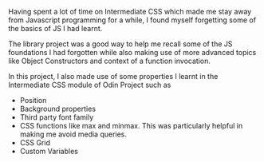 Having spent a lot of time on Intermediate CSS which made me stay away from Javascript programming for a while, I found myself forgetting some of the basics of JS I had learnt.

The library project was a good way to help me recall some of the JS foundations I had forgotten while also making use of more advanced topics like Object Constructors and context of a function invocation.

In this project, I also made use of some properties I learnt in the Intermediate CSS module of Odin Project such as

 * Position
 * Background properties
 * Third party font family
 * CSS functions like max and minmax. This was particularly helpful in making me avoid media queries.
 * CSS Grid
 * Custom Variables